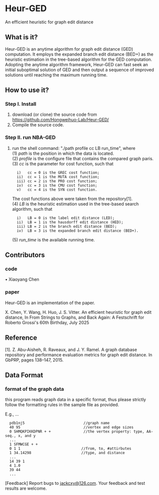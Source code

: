 # Heur-GED
An efficient heuristic for graph edit distance

## What is it?
Heur-GED is an anytime algorithm for graph edit distance (GED) computation. It employs 
the expanded branch edit distance (BED+) as the heuristic estimation in the tree-based algorithm for the 
GED computation. Adopting the anytime algorithm framework, Heur-GED can fast seek an initial suboptimal solution 
of GED and then output a sequence of improved solutions until reaching the maximum running time. 

## How to use it?   
### Step I. Install
   1. download (or clone) the source code from https://github.com/Hongweihuo-Lab/Heur-GED/
   2. Compile the source code. 
### Step II. run NBA-GED
   1. run the shell command: "./path profile cc LB run_time", where    
       (1) *path* is the position in which the data is located.       
       (2) *profile* is the configure file that contains the compared graph paris.      
       (3) *cc* is the parameter for cost function, such that 
           
            i)   cc = 0 is the GREC cost function;
            ii)  cc = 1 is the MUTA cost function;
            iii) cc = 2 is the PRO cost function;
            iv)  cc = 3 is the CMU cost function;
            v)   cc = 4 is the SYN cost function.           
         The cost functions above were taken from the repository[1].            
       (4) *LB* is the heuristic estimation used in the tree-based search algorithm, such that 
            
            i)   LB = 0 is the label edit distance (LED);
            ii)  LB = 1 is the hausdorff edit distance (HED);
            iii) LB = 2 is the branch edit distance (BED);
            iv)  LB = 3 is the expanded branch edit distance (BED+).        
       (5) *run_time* is the available running time. 
       
## Contributors
### code
•	Xiaoyang Chen 
### paper
Heur-GED is an implementation of the paper.

X. Chen, Y. Wang, H. Huo, J. S. Vitter. An efficient heuristic for graph edit distance, In From Strings to Graphs, and Back Again: A Festschrift for Roberto Grossi's 60th Birthday, July 2025 
## Reference
[1]. Z. Abu-Aisheh, R. Raveaux, and J. Y. Ramel. A graph database repository and performance evaluation metrics for graph edit distance. In GbPRP, pages 138–147, 2015.

## Data Format

### format of the graph data 
this program reads graph data in a specific format, thus please strictly 
follow the formatting rules in the sample file as provided.

E.g., ...

      pdb1nj5                           //graph name 
      40 95                             //vertex and edge sizes 
      0 SHMQKPIKKDPNR + +               //the vertex property: type, AA-seq., x, and y 
      ...
      1 SFMWCGE + +     
      0 1 1                            //from, to, #attirbutes
      1 34.14298                       //type, and distance 
      ...
      14 39 1
      4 1.0
      39 44 
      ...
 
[Feedback]
Report bugs to <jackcxy@126.com>. Your feedback and test results are welcome.
